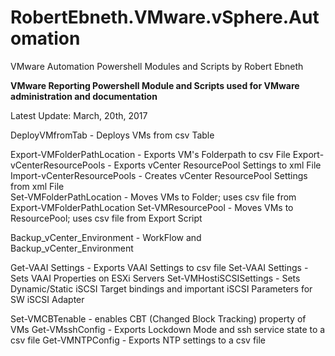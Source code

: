 # RobertEbneth.VMware.vSphere.Automation
VMware Automation Powershell Modules and Scripts by Robert Ebneth

**VMware Reporting Powershell Module and Scripts
used for VMware administration and documentation**

Latest Update: March, 20th, 2017

DeployVMfromTab					- Deploys VMs from csv Table

Export-VMFolderPathLocation		- Exports VM's Folderpath to csv File 
Export-vCenterResourcePools		- Exports vCenter ResourcePool Settings to xml File  
Import-vCenterResourcePools		- Creates vCenter ResourcePool Settings from xml File  
Set-VMFolderPathLocation		- Moves VMs to Folder; uses csv file from Export-VMFolderPathLocation 
Set-VMResourcePool				- Moves VMs to ResourcePool; uses csv file from Export Script  

Backup_vCenter_Environment		- WorkFlow and Backup_vCenter_Environment  

Get-VAAI Settings				- Exports VAAI Settings to csv file 
Set-VAAI Settings				- Sets VAAI Properties on ESXi Servers 
Set-VMHostiSCSISettings			- Sets Dynamic/Static iSCSI Target bindings and important iSCSI Parameters for SW iSCSI Adapter  

Set-VMCBTenable					- enables CBT (Changed Block Tracking) property of VMs 
Get-VMsshConfig					- Exports Lockdown Mode and ssh service state to a csv file 
Get-VMNTPConfig					- Exports NTP settings to a csv file 